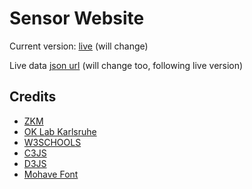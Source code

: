 # Sensor Website
Current version: [live](https://iot.a-kugel.de/sensor.html)  (will change)

Live data [json url](https://iot.a-kugel.de/srv.php)  (will change too, following live version)

## Credits 
  * [ZKM](https://zkm.de/de)
  * [OK Lab Karlsruhe](https://ok-lab-karlsruhe.de/)
  * [W3SCHOOLS](https://www.w3schools.com/)
  * [C3JS](https://c3js.org/)
  * [D3JS](https://d3js.org/)
  * [Mohave Font](https://github.com/tokotype/Mohave-Typefaces)

  
